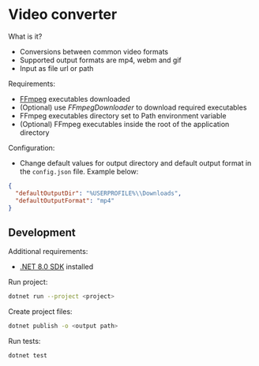 # Video converter

What is it?

- Conversions between common video formats
- Supported output formats are mp4, webm and gif
- Input as file url or path

Requirements:

- [FFmpeg](https://ffmpeg.org/download.html) executables downloaded
- (Optional) use _FFmpegDownloader_ to download required executables
- FFmpeg executables directory set to Path environment variable
- (Optional) FFmpeg executables inside the root of the application directory

Configuration:

- Change default values for output directory and default output format in the `config.json` file. Example below:

```json
{
  "defaultOutputDir": "%USERPROFILE%\\Downloads",
  "defaultOutputFormat": "mp4"
}
```

## Development

Additional requirements:

- [.NET 8.0 SDK](https://dotnet.microsoft.com/en-us/download/dotnet/8.0) installed

Run project:

```bash
dotnet run --project <project>
```

Create project files:

```bash
dotnet publish -o <output path>
```

Run tests:

```bash
dotnet test
```
